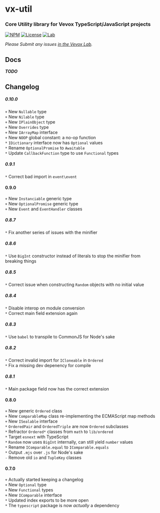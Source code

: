 
# vx-util
### Core Utility library for Vevox TypeScript/JavaScript projects

[![NPM](https://img.shields.io/npm/v/vx-util.svg?style=for-the-badge)](https://npmjs.org/vx-util)
[![License](https://img.shields.io/npm/l/vx-util.svg?style=for-the-badge)](LICENSE)
[![Lab](https://img.shields.io/static/v1.svg?style=for-the-badge&label=lab&message=open-source&color=informational)](https://lab.vevox.io/oepn-source/vx-util)

*Please Submit any issues [in the Vevox Lab](https://lab.vevox.io/open-source/vx-util).*

## Docs
***TODO***

## Changelog

##### 0.10.0
`+` New `Nullable` type  
`+` New `Nilable` type  
`+` New `IPlainObject` type  
`+` New `Overrides` type  
`+` New `IArrayMap` interface  
`+` New `NOOP` global constant: a no-op function  
`*` `IDictionary` interface now has `Optional` values  
`*` Rename `OptionalPromise` to `Awaitable`  
`*` Update `CallbackFunction` type to use `Functional` types  

##### 0.9.1
`*` Correct bad import in `event\event`  

#### 0.9.0
`+` New `Instanciable` generic type  
`+` New `OptionalPromise` generic type  
`+` New `Event` and `EventHandler` classes  

##### 0.8.7
`*` Fix another series of issues with the minifier

##### 0.8.6
`*` Use `BigInt` constructor instead of literals to stop the minifier from breaking things

##### 0.8.5
`*` Correct issue when constructing `Random` objects with no initial value

##### 0.8.4
`*` Disable interop on module conversion  
`*` Correct main field extension again

##### 0.8.3
`*` Use `babel` to transpile to CommonJS for Node's sake

##### 0.8.2
`*` Correct invalid import for `ICloneable` in `Ordered`  
`*` Fix a missing dev depenency for compile

##### 0.8.1
`*` Main package field now has the correct extension

#### 0.8.0
`+` New generic `Ordered` class  
`+` New `ComparableMap` class re-implementing the ECMAScript map methods  
`+` New `ISealable` interface  
`*` `OrderedPair` and `OrderedTriple` are now `Ordered` subclasses  
`*` Refractor `Ordered*` classes from `math` to `lib/ordered`  
`*` Target `esnext` with TypeScript  
`*` `Random` now uses `BigInt` internally, can still yield `number` values  
`*` Rename `IComparable.equal` to `IComparable.equals`  
`*` Output `.mjs` over `.js` for Node's sake  
`-` Remove old `io` and `TupleKey` classes

#### 0.7.0
`+` Actually started keeping a changelog  
`+` New `Optional` type  
`+` New `Functional` types  
`+` New `IComparable` interface  
`*` Updated index exports to be more open  
`*` The `typescript` package is now *actually* a dependency
